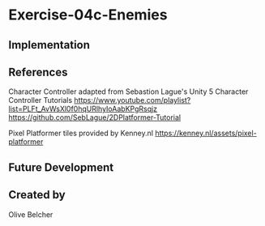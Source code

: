 # Exercise-04c-Enemies

## Implementation

## References

Character Controller adapted from Sebastion Lague's Unity 5 Character Controller Tutorials
https://www.youtube.com/playlist?list=PLFt_AvWsXl0f0hqURlhyIoAabKPgRsqjz
https://github.com/SebLague/2DPlatformer-Tutorial

Pixel Platformer tiles provided by Kenney.nl
https://kenney.nl/assets/pixel-platformer

## Future Development

## Created by
Olive Belcher
